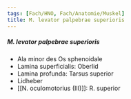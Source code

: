 ```yaml
---
tags: [Fach/HNO, Fach/Anatomie/Muskel]
title: M. levator palpebrae superioris
---
```

##### M. levator palpebrae superioris
*   Ala minor des Os sphenoidale
*   Lamina superficialis: Oberlid
*   Lamina profunda: Tarsus superior
*   Lidheber
*   [[N. oculomotorius (III)]]: R. superior